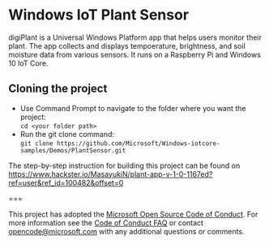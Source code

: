 # Windows IoT Plant Sensor
digiPlant is a Universal Windows Platform app that helps users monitor their plant. The app collects and displays tempoerature, brightness, and soil moisture data from various sensors. It runs on a Raspberry Pi and Windows 10 IoT Core. 

## Cloning the project

- Use Command Prompt to navigate to the folder where you want the project:  
  ```cd <your folder path>```  
- Run the git clone command:  
  ```git clone https://github.com/Microsoft/Windows-iotcore-samples/Demos/PlantSensor.git```  

The step-by-step instruction for building this project can be found on https://www.hackster.io/MasayukiN/plant-app-v-1-0-1167ed?ref=user&ref_id=100482&offset=0


===

This project has adopted the [Microsoft Open Source Code of Conduct](https://opensource.microsoft.com/codeofconduct/). For more information see the [Code of Conduct FAQ](https://opensource.microsoft.com/codeofconduct/faq/) or contact [opencode@microsoft.com](mailto:opencode@microsoft.com) with any additional questions or comments. 
